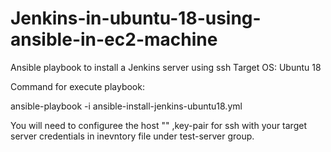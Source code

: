 # Jenkins-in-ubuntu-18-using-ansible-in-ec2-machine

Ansible playbook to install a Jenkins server using ssh Target OS: Ubuntu 18 

Command for execute playbook:

ansible-playbook -i <inventory file name> ansible-install-jenkins-ubuntu18.yml

You will need to configuree the host "<Your intansce ip add>" ,key-pair for ssh with your target server credentials in inevntory file under test-server group.
